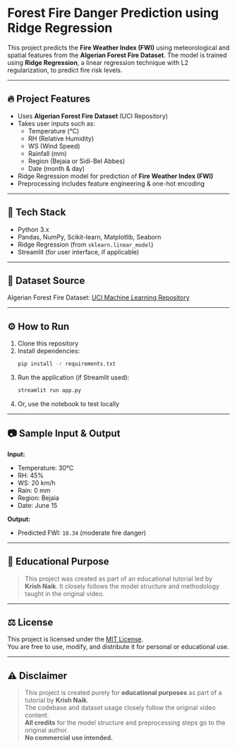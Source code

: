 # Forest Fire Danger Prediction using Ridge Regression

This project predicts the **Fire Weather Index (FWI)** using meteorological and spatial features from the **Algerian Forest Fire Dataset**. The model is trained using **Ridge Regression**, a linear regression technique with L2 regularization, to predict fire risk levels.

---

## 🔥 Project Features

- Uses **Algerian Forest Fire Dataset** (UCI Repository)
- Takes user inputs such as:
  - Temperature (°C)
  - RH (Relative Humidity)
  - WS (Wind Speed)
  - Rainfall (mm)
  - Region (Bejaia or Sidi-Bel Abbes)
  - Date (month & day)
- Ridge Regression model for prediction of **Fire Weather Index (FWI)**
- Preprocessing includes feature engineering & one-hot encoding

---

## 🧠 Tech Stack

- Python 3.x
- Pandas, NumPy, Scikit-learn, Matplotlib, Seaborn
- Ridge Regression (from `sklearn.linear_model`)
- Streamlit (for user interface, if applicable)

---

## 📁 Dataset Source

Algerian Forest Fire Dataset: [UCI Machine Learning Repository](https://archive.ics.uci.edu/ml/datasets/Algerian+Forest+Fires+Dataset+)

---

## ⚙️ How to Run

1. Clone this repository
2. Install dependencies:  
   ```bash
   pip install -r requirements.txt
   ```
3. Run the application (if Streamlit used):  
   ```bash
   streamlit run app.py
   ```
4. Or, use the notebook to test locally

---

## 📷 Sample Input & Output

**Input:**
- Temperature: 30°C
- RH: 45%
- WS: 20 km/h
- Rain: 0 mm
- Region: Bejaia
- Date: June 15

**Output:**
- Predicted FWI: `18.34` (moderate fire danger)

---

## 📌 Educational Purpose

> This project was created as part of an educational tutorial led by **Krish Naik**. It closely follows the model structure and methodology taught in the original video.

---

## ⚖️ License

This project is licensed under the [MIT License](LICENSE).  
You are free to use, modify, and distribute it for personal or educational use.

---

## ⚠️ Disclaimer

> This project is created purely for **educational purposes** as part of a tutorial by **Krish Naik**.  
> The codebase and dataset usage closely follow the original video content.  
> **All credits** for the model structure and preprocessing steps go to the original author.  
> **No commercial use intended.**
